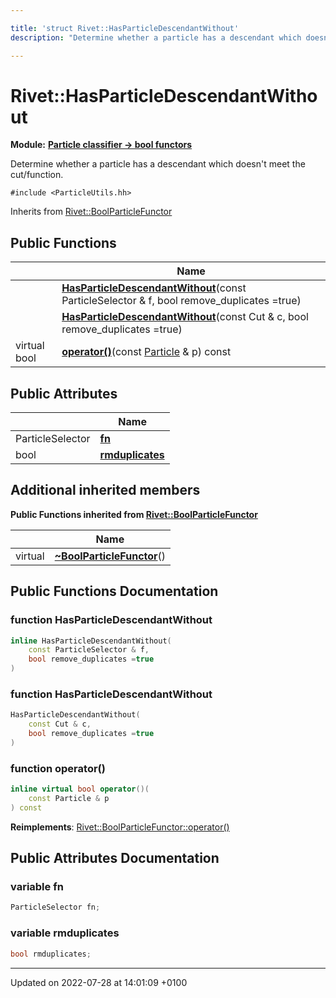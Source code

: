 ```yaml
---

title: 'struct Rivet::HasParticleDescendantWithout'
description: "Determine whether a particle has a descendant which doesn't meet the cut/function. "

---
```


# Rivet::HasParticleDescendantWithout

**Module:** **[Particle classifier -> bool functors](http://example.org/modules/group__particleutils__p2bool/)**



Determine whether a particle has a descendant which doesn't meet the cut/function. 


`#include <ParticleUtils.hh>`

Inherits from [Rivet::BoolParticleFunctor](http://example.org/classes/structrivet_1_1boolparticlefunctor/)

## Public Functions

|                | Name           |
| -------------- | -------------- |
| | **[HasParticleDescendantWithout](http://example.org/classes/structrivet_1_1hasparticledescendantwithout/#function-hasparticledescendantwithout)**(const ParticleSelector & f, bool remove_duplicates =true) |
| | **[HasParticleDescendantWithout](http://example.org/classes/structrivet_1_1hasparticledescendantwithout/#function-hasparticledescendantwithout)**(const Cut & c, bool remove_duplicates =true) |
| virtual bool | **[operator()](http://example.org/classes/structrivet_1_1hasparticledescendantwithout/#function-operator())**(const <a href="http://example.org/classes/classrivet_1_1particle/">Particle</a> & p) const |

## Public Attributes

|                | Name           |
| -------------- | -------------- |
| ParticleSelector | **[fn](http://example.org/classes/structrivet_1_1hasparticledescendantwithout/#variable-fn)**  |
| bool | **[rmduplicates](http://example.org/classes/structrivet_1_1hasparticledescendantwithout/#variable-rmduplicates)**  |

## Additional inherited members

**Public Functions inherited from [Rivet::BoolParticleFunctor](http://example.org/classes/structrivet_1_1boolparticlefunctor/)**

|                | Name           |
| -------------- | -------------- |
| virtual | **[~BoolParticleFunctor](http://example.org/classes/structrivet_1_1boolparticlefunctor/#function-~boolparticlefunctor)**() |


## Public Functions Documentation

### function HasParticleDescendantWithout

```cpp
inline HasParticleDescendantWithout(
    const ParticleSelector & f,
    bool remove_duplicates =true
)
```


### function HasParticleDescendantWithout

```cpp
HasParticleDescendantWithout(
    const Cut & c,
    bool remove_duplicates =true
)
```


### function operator()

```cpp
inline virtual bool operator()(
    const Particle & p
) const
```


**Reimplements**: [Rivet::BoolParticleFunctor::operator()](http://example.org/classes/structrivet_1_1boolparticlefunctor/#function-operator())


## Public Attributes Documentation

### variable fn

```cpp
ParticleSelector fn;
```


### variable rmduplicates

```cpp
bool rmduplicates;
```


-------------------------------

Updated on 2022-07-28 at 14:01:09 +0100
